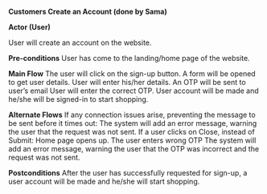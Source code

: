 **Customers Create an Account (done by Sama)**

**Actor (User)**

User will create an account on the website.

**Pre-conditions**
User has come to the landing/home page of the website.

**Main Flow**
The user will click on the sign-up button.
A form will be opened to get user details.
User will enter his/her details.
An OTP will be sent to user’s email 
User will enter the correct OTP.
User account will be made and he/she will be signed-in to start shopping.

**Alternate Flows**
If any connection issues arise, preventing the message to be sent before it times out:
The system will add an error message, warning the user that the request was not sent.
If a user clicks on Close, instead of Submit:
Home page opens up.
The user enters wrong OTP
The system will add an error message, warning the user that the OTP was incorrect and the request was not sent.

**Postconditions**
After the user has successfully requested for sign-up, a user account will be made and he/she will start shopping.
 


